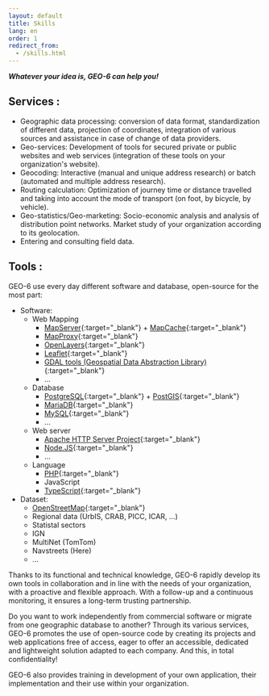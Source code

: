 ```yaml
---
layout: default
title: Skills
lang: en
order: 1
redirect_from:
  - /skills.html
---
```

**_Whatever your idea is, GEO-6 can help you!_**

## Services :

- Geographic data processing: conversion of data format, standardization of different data, projection of coordinates, integration of various sources and assistance in case of change of data providers.
- Geo-services: Development of tools for secured private or public websites and web services (integration of these tools on your organization's website).
- Geocoding: Interactive (manual and unique address research) or batch (automated and multiple address research).
- Routing calculation: Optimization of journey time or distance travelled and taking into account the mode of transport (on foot, by bicycle, by vehicle).
- Geo-statistics/Geo-marketing: Socio-economic analysis and analysis of distribution point networks. Market study of your organization according to its geolocation.
- Entering and consulting field data.

## Tools :

GEO-6 use every day different software and database, open-source for the most part:

- Software:
  - Web Mapping
    - [MapServer](https://mapserver.org/){:target="_blank"} + [MapCache](https://mapserver.org/mapcache/){:target="_blank"}
    - [MapProxy](https://mapproxy.org/){:target="_blank"}
    - [OpenLayers](https://openlayers.org/){:target="_blank"}
    - [Leaflet](https://leafletjs.com/){:target="_blank"}
    - [GDAL tools (Geospatial Data Abstraction Library)](http://gdal.org/){:target="_blank"}
    - ...
  - Database
    - [PostgreSQL](https://www.postgresql.org/){:target="_blank"} + [PostGIS](https://postgis.net/){:target="_blank"}
    - [MariaDB](https://mariadb.org/){:target="_blank"}
    - [MySQL](https://www.mysql.com/){:target="_blank"}
    - ...
  - Web server
    - [Apache HTTP Server Project](https://httpd.apache.org/){:target="_blank"}
    - [Node.JS](https://nodejs.org/){:target="_blank"}
    - ...
  - Language
    - [PHP](https://www.php.net/){:target="_blank"}
    - JavaScript
    - [TypeScript](https://www.typescriptlang.org/){:target="_blank"}
- Dataset:
  - [OpenStreetMap](https://www.openstreetmap.org/){:target="_blank"}
  - Regional data (UrbIS, CRAB, PICC, ICAR, ...)
  - Statistal sectors
  - IGN
  - MultiNet (TomTom)
  - Navstreets (Here)
  - ...

Thanks to its functional and technical knowledge, GEO-6 rapidly develop its own tools in collaboration and in line with the needs of your organization, with a proactive and flexible approach. With a follow-up and a continuous monitoring, it ensures a long-term trusting partnership.

Do you want to work independently from commercial software or migrate from one geographic database to another? Through its various services, GEO-6 promotes the use of open-source code by creating its projects and web applications free of access, eager to offer an accessible, dedicated and lightweight solution adapted to each company. And this, in total confidentiality!

GEO-6 also provides training in development of your own application, their implementation and their use within your organization.
